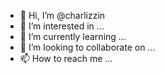 - 👋 Hi, I’m @charlizzin
- 👀 I’m interested in ...
- 🌱 I’m currently learning ...
- 💞️ I’m looking to collaborate on ...
- 📫 How to reach me ...

<!---
charlizzin/charlizzin is a ✨ special ✨ repository because its `README.md` (this file) appears on your GitHub profile.
You can click the Preview link to take a look at your changes.
--->
